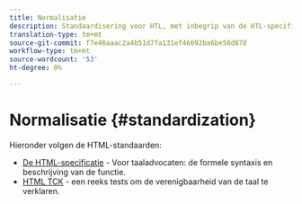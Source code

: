 ```yaml
---
title: Normalisatie
description: Standaardisering voor HTL, met inbegrip van de HTL-specificatie en de HTL TCK.
translation-type: tm+mt
source-git-commit: f7e46aaac2a4b51d7fa131ef46692ba6be58d878
workflow-type: tm+mt
source-wordcount: '53'
ht-degree: 0%

---
```



# Normalisatie {#standardization}

Hieronder volgen de HTML-standaarden:

* [De HTML-specificatie](https://github.com/adobe/htl-spec)  - Voor taaladvocaten: de formele syntaxis en beschrijving van de functie.
* [HTML TCK](https://github.com/adobe/htl-tck)  - een reeks tests om de verenigbaarheid van de taal te verklaren.
